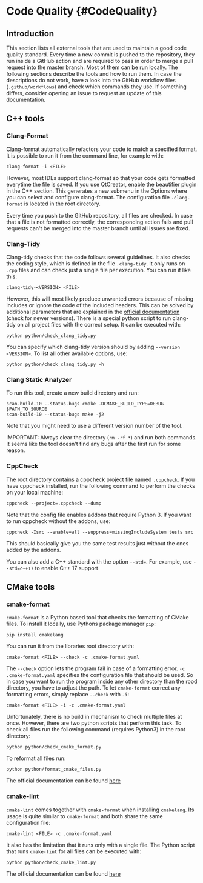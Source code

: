 # Code Quality {#CodeQuality}

## Introduction

This section lists all external tools that are used to maintain a good code quality
standard. Every time a new commit is pushed to the repository, they run inside a GitHub
action and are required to pass in order to merge a pull request into the master branch.
Most of them can be run locally. The following sections describe the tools and how to
run them. In case the descriptions do not work, have a look into the GitHub workflow
files (`.github/workflows`) and check which commands they use. If something differs,
consider opening an issue to request an update of this documentation.

## C++ tools

### Clang-Format

Clang-format automatically refactors your code to match a specified format.
It is possible to run it from the command line, for example with:

~~~
clang-format -i <FILE>
~~~

However, most IDEs support clang-format so that your code gets formatted everytime the 
file is saved.
If you use QtCreator, enable the beautifier plugin in the C++ section.
This generates a new submenu in the Options where you can select and configure 
clang-format.
The configuration file `.clang-format` is located in the root directory.

Every time you push to the GitHub repository, all files are checked.
In case that a file is not formatted correctly, the corresponding action fails and 
pull requests can't be merged into the master branch until all issues are fixed.

### Clang-Tidy

Clang-tidy checks that the code follows several guidelines. It also checks the coding
style, which is defined in the file `.clang-tidy`. It only runs on `.cpp` files and
can check just a single file per execution. You can run it like this:

~~~ shell
clang-tidy-<VERSION> <FILE> 
~~~

However, this will most likely produce unwanted errors because of missing includes or
ignore the code of the included headers. 
This can be solved by additional parameters that are explained in the 
[official documentation](https://clang.llvm.org/extra/clang-tidy/) (check for newer 
versions). 
There is a special python script to run clang-tidy on all project files with the correct
setup.
It can be executed with:

~~~ shell
python python/check_clang_tidy.py
~~~

You can specify which clang-tidy version should by adding `--version <VERSION>`. To list
all other available options, use:

~~~ shell
python python/check_clang_tidy.py -h
~~~

### Clang Static Analyzer

To run this tool, create a new build directory and run:

~~~ shell
scan-build-10 --status-bugs cmake -DCMAKE_BUILD_TYPE=DEBUG $PATH_TO_SOURCE
scan-build-10 --status-bugs make -j2
~~~

Note that you might need to use a different version number of the tool.

IMPORTANT: Always clear the directory (`rm -rf *`) and run both commands. It seems like
the tool doesn't find any bugs after the first run for some reason.

### CppCheck

The root directory contains a cppcheck project file named `.cppcheck`. If you have
cppcheck installed, run the following command to perform the checks on your local
machine:

~~~ shell
cppcheck --project=.cppcheck --dump
~~~

Note that the config file enables addons that require Python 3. If you want to run
cppcheck without the addons, use:

~~~ shell
cppcheck -Isrc --enable=all --suppress=missingIncludeSystem tests src
~~~

This should basically give you the same test results just without the ones added by the
addons.

You can also add a C++ standard with the option `--std=`. For example, use `--std=c++17`
to enable C++ 17 support

## CMake tools

### cmake-format

`cmake-format` is a Python based tool that checks the formatting of CMake files. To
install it locally, use Pythons package manager `pip`:

~~~ shell
pip install cmakelang
~~~

You can run it from the libraries root directory with:

~~~ shell
cmake-format <FILE> --check -c .cmake-format.yaml
~~~

The `--check` option lets the program fail in case of a formatting error.
`-c .cmake-format.yaml` specifies the configuration file that should be used. So in case
you want to run the program inside any other directory than the rood directory, you have
to adjust the path. To let `cmake-format` correct any formatting errors, simply replace
`--check` with `-i`:

~~~ shell
cmake-format <FILE> -i -c .cmake-format.yaml 
~~~

Unfortunately, there is no build in mechanism to check multiple files at once. However,
there are two python scripts that perform this task. To check all files run the
following command (requires Python3) in the root directory:

~~~ shell
python python/check_cmake_format.py
~~~

To reformat all files run:

~~~ shell
python python/format_cmake_files.py 
~~~

The official documentation can be
found [here](https://cmake-format.readthedocs.io/en/latest/)

### cmake-lint

`cmake-lint` comes together with `cmake-format` when installing `cmakelang`. Its usage
is quite similar to `cmake-format` and both share the same configuration file:

~~~ shell
cmake-lint <FILE> -c .cmake-format.yaml
~~~

It also has the limitation that it runs only with a single file. The Python script that
runs `cmake-lint` for all files can be executed with:

~~~ shell
python python/check_cmake_lint.py
~~~

The official documentation can be
found [here](https://cmake-format.readthedocs.io/en/latest/)
